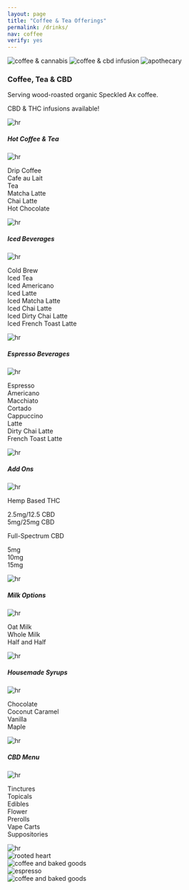 ```yaml
---
layout: page
title: "Coffee & Tea Offerings"
permalink: /drinks/
nav: coffee
verify: yes
---
```

<div class="container-fluid bg-offblack leaves text-white pt-md-0 py-sm-0 g-0">
    <div class="row g-0">
        <div class="col-sm-12 col-md-6">
            <img src="/assets/img/photos/cannabis/coffee-cannabis.jpg" alt="coffee & cannabis" class="img-fluid mb-4 animate__animated animate__fadeIn">
            <img src="/assets/img/photos/coffee/coffee-infusion-16x9.jpg" alt="coffee & cbd infusion" class="img-fluid mb-4 animate__animated animate__fadeIn d-none d-sm-block">
            <img src="/assets/img/photos/products/apothecary.jpg" alt="apothecary" class="img-fluid mb-4 animate__animated animate__fadeIn d-none d-sm-block">
        </div>
        <div class="col-sm-12 col-md-6 animate__animated animate__fadeIn pt-4">
            <h3 class="text-uppercase text-center fw-bold mt-4">Coffee<span class="fw-light">,</span> Tea <span class="fw-light">&</span> CBD</h3>
            <p class="text-center ps-3">Serving wood-roasted organic Speckled Ax coffee.</p>
            <p class="text-center ps-3">CBD & THC infusions available!</p>
            <div class="row mt-5 text-center p-3">
                <div class="col-sm-12 col-md-6">
                    <img src="/assets/img/hr.png" alt="hr" class="pb-4 img-fluid">
                    <h5 class="text-uppercase color-accent-1 pb-2"><span class="fw-light">Hot</span> Coffee <span class="fw-light">&</span> Tea</h5>
                    <img src="/assets/img/hr-line.png" alt="hr" class="pt-1 mb-5 img-fluid">
                    <p>
                        Drip Coffee<br>
                        Cafe au Lait<br>
                        Tea<br>
                        Matcha Latte<br>
                        Chai Latte<br>
                        Hot Chocolate<br>
                    </p>
                </div>
                <div class="col-sm-12 col-md-6">
                    <img src="/assets/img/hr.png" alt="hr" class="pb-4 img-fluid">
                        <h5 class="text-uppercase color-accent-1 pb-2">Iced <span class="fw-light">Beverages </span></h5>
                        <img src="/assets/img/hr-line.png" alt="hr" class="pt-1 mb-5 img-fluid">
                    <p>
                    Cold Brew<br>
                    Iced Tea<br>
                    Iced Americano<br>
                    Iced Latte<br>
                    Iced Matcha Latte<br>
                    Iced Chai Latte<br>
                    Iced Dirty Chai Latte<br>
                    Iced French Toast Latte
                    </p>
                </div>
            </div>
            <div class="row text-center p-3">
                <div class="col-sm-12 col-md-6">
                    <img src="/assets/img/hr.png" alt="hr" class="pb-4 img-fluid">
                    <h5 class="text-uppercase color-accent-1 pb-2">Espresso <span class="fw-light">Beverages</span></h5>
                    <img src="/assets/img/hr-line.png" alt="hr" class="pt-1 mb-5 img-fluid">
                    <p>
                        Espresso<br>
                        Americano<br>
                        Macchiato<br>
                        Cortado<br>
                        Cappuccino<br>
                        Latte<br>
                        Dirty Chai Latte<br>
                        French Toast Latte
                    </p>
                </div>
                <div class="col-sm-12 col-md-6">
                    <img src="/assets/img/hr.png" alt="hr" class="pb-4 img-fluid">
                    <h5 class="text-uppercase color-accent-1 pb-2">Add <span class="fw-light">Ons</span></h5>
                    <img src="/assets/img/hr-line.png" alt="hr" class="pt-1 mb-5 img-fluid">
                    <p class="fw-normal"><span class="fw-bold">Hemp Based THC</span></p>
                    <p>2.5mg/12.5 CBD<br>5mg/25mg CBD</p>
                    <p class="fw-normal mt-5"><span class="fw-bold">Full-Spectrum CBD</span></p>
                    <p>5mg<br>10mg<br>15mg
                    </p>
                </div>
            </div>
            <div class="row text-center p-3">
                <div class="col-sm-12 col-md-6">
                    <img src="/assets/img/hr.png" alt="hr" class="pb-4 img-fluid">
                    <h5 class="text-uppercase color-accent-1 pb-2">Milk <span class="fw-light">Options </span></h5>
                    <img src="/assets/img/hr-line.png" alt="hr" class="pt-1 mb-5 img-fluid">
                    <p>
                    Oat Milk<br>
                    Whole Milk<br>
                    Half and Half
                    </p>
                </div>
                <div class="col-sm-12 col-md-6">
                    <img src="/assets/img/hr.png" alt="hr" class="pb-4 img-fluid">
                    <h5 class="text-uppercase color-accent-1 pb-2"><span class="fw-light">Housemade</span> Syrups</h5>
                    <img src="/assets/img/hr-line.png" alt="hr" class="pt-1 mb-5 img-fluid">
                    <p>
                    Chocolate<br>
                    Coconut Caramel<br>
                    Vanilla<br>
                    Maple
                    </p>
                </div>
            </div>
            <div class="row text-center">
                <div class="col">
                <img src="/assets/img/hr.png" alt="hr" class="pb-4 img-fluid">
                    <h5 class="text-uppercase color-accent-1 pb-2">CBD <span class="fw-light">Menu </span></h5>
                    <img src="/assets/img/hr-line.png" alt="hr" class="pt-1 mb-5 img-fluid">      
                    <p>
                    Tinctures<br>
                    Topicals<br>
                    Edibles<br>
                    Flower<br>
                    Prerolls<br>
                    Vape Carts<br>
                    Suppositories
                    </p>  
                    <img src="/assets/img/hr-line.png" alt="hr" class="py-4 pt- img-fluid">
                </div>
            </div>
        </div>
    </div>
</div>
<div class="container-fluid bg-offblack g-0">
    <div class="row g-0">
        <div class="col-sm-12 col-md-6 text-center">
            <img src="/assets/img/photos/cannabis/rootedheart-cannabis-16x9.png" class="img-fluid scrolling" alt="rooted heart">    
        </div>
        <div class="col-sm-12 col-md-6 text-center">
            <img src="/assets/img/photos/coffee/coffee-snacks.jpg" class="img-fluid scrolling" alt="coffee and baked goods">
        </div>
    </div>
    <div class="row g-0">
        <div class="col-sm-12 col-md-6 text-center">
            <img src="/assets/img/photos/coffee/espresso-machine.jpg" class="img-fluid scrolling" alt="espresso">
        </div>
        <div class="col-sm-12 col-md-6 text-center">
            <img src="/assets/img/photos/coffee/coffee-donut.jpg" class="img-fluid scrolling" alt="coffee and baked goods">
        </div>
    </div>
</div>